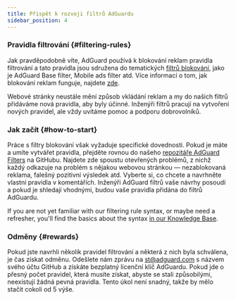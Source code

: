 ```yaml
---
title: Přispět k rozvoji filtrů AdGuardu
sidebar_position: 4
---
```


### Pravidla filtrování {#filtering-rules}

Jak pravděpodobně víte, AdGuard používá k blokování reklam pravidla filtrování a tato pravidla jsou sdružena do tematických [filtrů blokování](/general/ad-filtering/adguard-filters), jako je AdGuard Base filter, Mobile ads filter atd. Více informací o tom, jak blokování reklam funguje, najdete [zde](/general/ad-filtering/how-ad-blocking-works).

Webové stránky neustále mění způsob vkládání reklam a my do našich filtrů přidáváme nová pravidla, aby byly účinné. Inženýři filtrů pracují na vytvoření nových pravidel, ale vždy uvítáme pomoc a podporu dobrovolníků.

### Jak začít {#how-to-start}

Práce s filtry blokování však vyžaduje specifické dovednosti. Pokud je máte a umíte vytvářet pravidla, přejděte rovnou do našeho [repozitáře AdGuard Filters](https://github.com/AdguardTeam/AdguardFilters) na GitHubu. Najdete zde spoustu otevřených problémů, z nichž každý odkazuje na problém s nějakou webovou stránkou — nezablokovaná reklama, falešný pozitivní výsledek atd. Vyberte si, co chcete a navrhněte vlastní pravidla v komentářích. Inženýři AdGuard filtrů vaše návrhy posoudí a pokud je shledají vhodnými, budou vaše pravidla přidána do filtrů AdGuardu.

If you are not yet familiar with our filtering rule syntax, or maybe need a refresher, you'll find the basics about the syntax [in our Knowledge Base](/general/ad-filtering/create-own-filters).

### Odměny {#rewards}

Pokud jste navrhli několik pravidel filtrování a některá z nich byla schválena, je čas získat odměnu. Odešlete nám zprávu na [st@adguard.com](mailto:st@adguard.com) s názvem svého účtu GitHub a získáte bezplatný licenční klíč AdGuardu. Pokud jde o přesný počet pravidel, která musíte získat, abyste se stali způsobilými, neexistují žádná pevná pravidla. Tento úkol není snadný, takže by mělo stačit cokoli od 5 výše.
